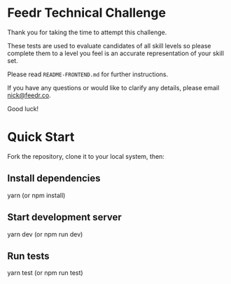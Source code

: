 # Feedr Technical Challenge

Thank you for taking the time to attempt this challenge.

These tests are used to evaluate candidates of all skill levels so please complete them to a level you feel is an accurate representation of your skill set.

Please read `README-FRONTEND.md` for further instructions.

If you have any questions or would like to clarify any details, please email nick@feedr.co.

Good luck!

# Quick Start

Fork the repository, clone it to your local system, then:

## Install dependencies

yarn (or npm install)

## Start development server

yarn dev (or npm run dev)

## Run tests

yarn test (or npm run test)
